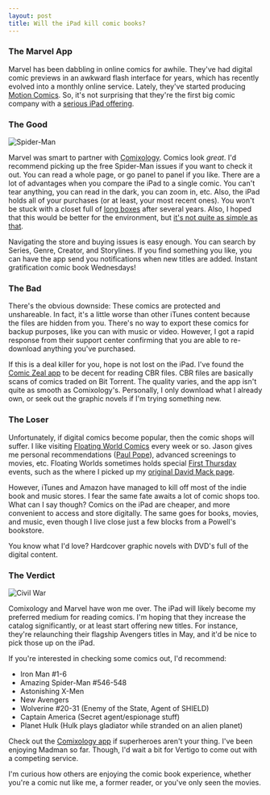 ```yaml
--- 
layout: post
title: Will the iPad kill comic books?
---
```

### The Marvel App

Marvel has been dabbling in online comics for awhile.  They've had digital comic previews in an awkward flash interface for years, which has recently evolved into a monthly online service.  Lately, they've started producing [Motion Comics](http://marvel.com/motion_comics/).  So, it's not surprising that they're the first big comic company with a [serious iPad offering](http://itunes.apple.com/us/app/marvel-comics/id350027738?mt=8).

### The Good

![Spider-Man](http://img.skitch.com/20100405-b7i32asp2en5h417itr25pumih.jpg)

Marvel was smart to partner with [Comixology](http://www.comixology.com/).  Comics look _great_.  I'd recommend picking up the free Spider-Man issues if you want to check it out.  You can read a whole page, or go panel to panel if you like.  There are a lot of advantages when you compare the iPad to a single comic.  You can't tear anything, you can read in the dark, you can zoom in, etc.  Also, the iPad holds all of your purchases (or at least, your most recent ones).  You won't be stuck with a closet full of [long boxes](http://comicbooks.about.com/od/glossary/g/box.htm) after several years.  Also, I hoped that this would be better for the environment, but [it's not quite as simple as that](http://www.nytimes.com/interactive/2010/04/04/opinion/04opchart.html).  

Navigating the store and buying issues is easy enough.  You can search by Series, Genre, Creator, and Storylines.  If you find something you like, you can have the app send you notifications when new titles are added.  Instant gratification comic book Wednesdays!

### The Bad

There's the obvious downside:  These comics are protected and unshareable.  In fact, it's a little worse than other iTunes content because the files are hidden from you.  There's no way to export these comics for backup purposes, like you can with music or video.  However, I got a rapid response from their support center confirming that you are able to re-download anything you've purchased.

If this is a deal killer for you, hope is not lost on the iPad.  I've found the [Comic Zeal app](http://itunes.apple.com/us/app/comic-zeal-comic-reader-4/id363990983?mt=8) to be decent for reading CBR files.  CBR files are basically scans of comics traded on Bit Torrent.  The quality varies, and the app isn't quite as smooth as Comixology's.  Personally, I only download what I already own, or seek out the graphic novels if I'm trying something new.

### The Loser

Unfortunately, if digital comics become popular, then the comic shops will suffer.  I like visiting [Floating World Comics](http://www.floatingworldcomics.com/main/) every week or so.  Jason gives me personal recommendations ([Paul Pope](http://www.amazon.com/100-Paul-Pope/dp/1401203493)), advanced screenings to movies, etc.  Floating Worlds sometimes holds special [First Thursday](http://www.firstthursdayportland.com/) events, such as the where I picked up my [original David Mack page](http://www.flickr.com/photos/technoweenie/3447609999/).

However, iTunes and Amazon have managed to kill off most of the indie book and music stores.  I fear the same fate awaits a lot of comic shops too.  What can I say though?  Comics on the iPad are cheaper, and more convenient to access and store digitally.  The same goes for books, movies, and music, even though I live close just a few blocks from a Powell's bookstore.

You know what I'd love?  Hardcover graphic novels with DVD's full of the digital content.

### The Verdict

![Civil War](http://img.skitch.com/20100405-djrthpb5i2spa2661jxtt49iuu.png)

Comixology and Marvel have won me over.  The iPad will likely become my preferred medium for reading comics.  I'm hoping that they increase the catalog significantly, or at least start offering new titles.  For instance, they're relaunching their flagship Avengers titles in May, and it'd be nice to pick those up on the iPad.

If you're interested in checking some comics out, I'd recommend:

* Iron Man #1-6
* Amazing Spider-Man #546-548
* Astonishing X-Men
* New Avengers
* Wolverine #20-31 (Enemy of the State, Agent of SHIELD)
* Captain America (Secret agent/espionage stuff)
* Planet Hulk (Hulk plays gladiator while stranded on an alien planet)

Check out the [Comixology app](http://itunes.apple.com/us/app/comics/id303491945?mt=8) if superheroes aren't your thing.  I've been enjoying Madman so far.  Though, I'd wait a bit for Vertigo to come out with a competing service.

I'm curious how others are enjoying the comic book experience, whether you're a comic nut like me, a former reader, or  you've only seen the movies.

